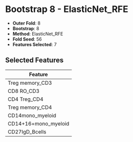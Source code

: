 # Bootstrap 8 - ElasticNet_RFE

- **Outer Fold**: 8
- **Bootstrap**: 8
- **Method**: ElasticNet_RFE
- **Fold Seed**: 56
- **Features Selected**: 7

## Selected Features

| Feature |
|---------|
| Treg memory_CD3 |
| CD8 RO_CD3 |
| CD4 Treg_CD4 |
| Treg memory_CD4 |
| CD14mono_myeloid |
| CD14+16+mono_myeloid |
| CD27IgD_Bcells |
